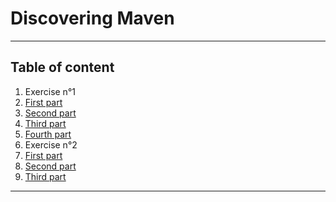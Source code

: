 
# Discovering Maven  

---   

## Table of content  

1. Exercise n°1
  1.  [First part](../1.1-first-part.md)  
  2.  [Second part](../1.2-second-part.md)  
  3.  [Third part](../1.3-third-part.md)  
  4.  [Fourth part](../1.4-fourth-part.md)  
2. Exercise n°2  
  1. [First part](../2.1-first-part.md)  
  2. [Second part](../2.2-second-part.md)  
  3. [Third part](../2.3-third-part.md)  

---  
